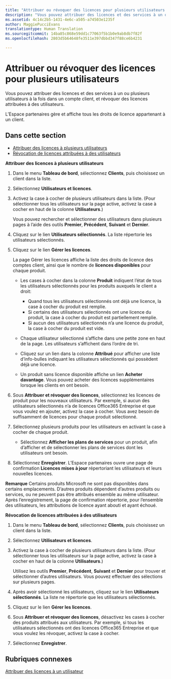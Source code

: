 ```yaml
---
title: "Attribuer ou révoquer des licences pour plusieurs utilisateurs | Espace partenaires"
description: "Vous pouvez attribuer des licences et des services à un ou plusieurs utilisateurs à la fois dans un compte client, et révoquer des licences attribuées à des utilisateurs."
ms.assetid: 4c14c2b5-1431-4e6c-a505-a74503e1235f
author: MaggiePucciEvans
translationtype: Human Translation
ms.sourcegitcommit: 14ba85c868e59dd1c77063f5b1b0e9ab8db7f82f
ms.openlocfilehash: 2803d5b64648fe3511e397dbbd347f88ce6b4231

---
```


# Attribuer ou révoquer des licences pour plusieurs utilisateurs


Vous pouvez attribuer des licences et des services à un ou plusieurs utilisateurs à la fois dans un compte client, et révoquer des licences attribuées à des utilisateurs.

L’Espace partenaires gère et affiche tous les droits de licence appartenant à un client.

## Dans cette section


-   [Attribuer des licences à plusieurs utilisateurs](#assign-licenses-to-groups)
-   [Révocation de licences attribuées à des utilisateurs](#revoking-licenses)

<a href="" id="assign-licenses-to-groups"></a>
**Attribuer des licences à plusieurs utilisateurs**

1.  Dans le menu **Tableau de bord**, sélectionnez **Clients**, puis choisissez un client dans la liste.
2.  Sélectionnez **Utilisateurs et licences**.
3.  Activez la case à cocher de plusieurs utilisateurs dans la liste. (Pour sélectionner tous les utilisateurs sur la page active, activez la case à cocher en haut de la colonne **Utilisateurs**.)

    Vous pouvez rechercher et sélectionner des utilisateurs dans plusieurs pages à l’aide des outils **Premier**, **Précédent**, **Suivant** et **Dernier**.

4.  Cliquez sur le lien **Utilisateurs sélectionnés**. La liste répertorie les utilisateurs sélectionnés.
5.  Cliquez sur le lien **Gérer les licences**.

    La page Gérer les licences affiche la liste des droits de licence des comptes client, ainsi que le nombre de **licences disponibles** pour chaque produit.

    -   Les cases à cocher dans la colonne **Produit** indiquent l’état de tous les utilisateurs sélectionnés pour les produits auxquels le client a droit:

        -   Quand tous les utilisateurs sélectionnés ont déjà une licence, la case à cocher du produit est remplie.
        -   Si certains des utilisateurs sélectionnés ont une licence du produit, la case à cocher du produit est partiellement remplie.
        -   Si aucun des utilisateurs sélectionnés n’a une licence du produit, la case à cocher du produit est vide.
    -   Chaque utilisateur sélectionné s’affiche dans une petite zone en haut de la page. Les utilisateurs s’affichent dans l’ordre de tri.

    -   Cliquez sur un lien dans la colonne **Attribué** pour afficher une liste d’info-bulles indiquant les utilisateurs sélectionnés qui possèdent déjà une licence.

    -   Un produit sans licence disponible affiche un lien **Acheter davantage**. Vous pouvez acheter des licences supplémentaires lorsque les clients en ont besoin.

6.  Sous **Attribuer et révoquer des licences**, sélectionnez les licences de produit pour les nouveaux utilisateurs. Par exemple, si aucun des utilisateurs sélectionnés n’a de licences Office365 Entreprise et que vous voulez en ajouter, activez la case à cocher. Vous avez besoin de suffisamment de licences pour chaque produit sélectionné.
7.  Sélectionnez plusieurs produits pour les utilisateurs en activant la case à cocher de chaque produit.
    -   Sélectionnez **Afficher les plans de services** pour un produit, afin d’afficher et de sélectionner les plans de services dont les utilisateurs ont besoin.

8.  Sélectionnez **Enregistrer**. L’Espace partenaires ouvre une page de confirmation **Licences mises à jour** répertoriant les utilisateurs et leurs nouvelles licences.

**Remarque** Certains produits Microsoft ne sont pas disponibles dans certains emplacements. D’autres produits dépendent d’autres produits ou services, ou ne peuvent pas être attribués ensemble au même utilisateur. Après l’enregistrement, la page de confirmation répertorie, pour l’ensemble des utilisateurs, les attributions de licence ayant abouti et ayant échoué.

 

<a href="" id="revoking-licenses"></a>
**Révocation de licences attribuées à des utilisateurs**

1.  Dans le menu **Tableau de bord**, sélectionnez **Clients**, puis choisissez un client dans la liste.
2.  Sélectionnez **Utilisateurs et licences**.
3.  Activez la case à cocher de plusieurs utilisateurs dans la liste. (Pour sélectionner tous les utilisateurs sur la page active, activez la case à cocher en haut de la colonne **Utilisateurs**.)

    Utilisez les outils **Premier**, **Précédent**, **Suivant** et **Dernier** pour trouver et sélectionner d’autres utilisateurs. Vous pouvez effectuer des sélections sur plusieurs pages.

4.  Après avoir sélectionné les utilisateurs, cliquez sur le lien **Utilisateurs sélectionnés**. La liste ne répertorie que les utilisateurs sélectionnés.
5.  Cliquez sur le lien **Gérer les licences**.
6.  Sous **Attribuer et révoquer des licences**, désactivez les cases à cocher des produits attribués aux utilisateurs. Par exemple, si tous les utilisateurs sélectionnés ont des licences Office365 Entreprise et que vous voulez les révoquer, activez la case à cocher.
7.  Sélectionnez **Enregistrer**.

## Rubriques connexes


[Attribuer des licences à un utilisateur](assign-licenses-to-users.md)

 

 






<!--HONumber=Nov16_HO4-->



